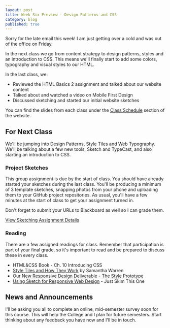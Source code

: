 ```yaml
---
layout: post
title: Week Six Preview - Design Patterns and CSS
category: blog
published: true
---
```


Sorry for the late email this week!  I am just getting over a cold and was out of the office on Friday.  

In the next class we go from content strategy to design patterns, styles and an introduction to CSS.  This means we'll finally start to add some colors, typography and visual styles to our HTML.

In the last class, we:

* Reviewed the HTML Basics 2 assignment and talked about our website content
* Talked about and watched a video on Mobile First Design
* Discussed sketching and started our initial website sketches

You can find the slides from each class under the [Class Schedule](http://rwdkent.com/class/schedule/) section of the website.

## For Next Class

We'll be jumping into Design Patterns, Style Tiles and Web Typography.  We'll be talking about a few new tools, Sketch and TypeCast, and also starting an introduction to CSS. 

### Project Sketches

This group assignment is due by the start of class.  You should have already started your sketches during the last class.  You'll be producing a minimum of 3 template sketches, snapping photos from your phone and uploading them to your GitHub project repositories.  As usual, you'll have a few minutes at the start of class to get your assignment turned in.  

Don't forget to submit your URLs to Blackboard as well so I can grade them.

<a href="http://rwdkent.com/class/assignments/sketching/" class="button small">View Sketching Assignment Details</a>


### Reading

There are a few assigned readings for class.  Remember that participation is part of your final grade, so it's important to read and be prepared to discuss these in every class.

* HTML&CSS Book - Ch. 10 Introducing CSS
* [Style Tiles and How They Work](http://alistapart.com/article/style-tiles-and-how-they-work) by Samantha Warren
* [Our New Responsive Design Deliverable - The Style Prototype](http://seesparkbox.com/foundry/our_new_responsive_design_deliverable_the_style_prototype)
* [Using Sketch for Responsive Web Design](http://www.smashingmagazine.com/2015/04/using-sketch-for-responsive-web-design-case-study/) - Just Skim This One


## News and Announcements

I'll be asking you all to complete an online, mid-semester survey soon for this course.  This will help the College and I plan for future semesters.  Start thinking about any feedback you have now and I'll be in touch. 
